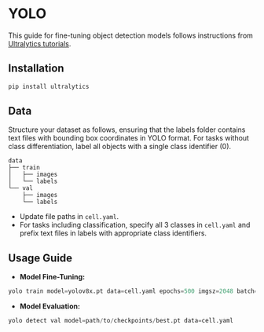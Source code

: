 # YOLO

This guide for fine-tuning object detection models follows instructions from [Ultralytics tutorials](https://docs.ultralytics.com/tasks/detect/).

## Installation

```bash
pip install ultralytics
```

## Data
  
Structure your dataset as follows, ensuring that the labels folder contains text files with bounding box coordinates in YOLO format. For tasks without class differentiation, label all objects with a single class identifier (0).

    data
    ├── train
    │   ├── images
    │   └── labels
    └── val
        ├── images
        └── labels

- Update file paths in `cell.yaml`.
- For tasks including classification, specify all 3 classes in `cell.yaml` and prefix text files in labels with appropriate class identifiers.

## Usage Guide

- **Model Fine-Tuning:**

```python
yolo train model=yolov8x.pt data=cell.yaml epochs=500 imgsz=2048 batch=4 device=0,1
```

- **Model Evaluation:**
  
```python
yolo detect val model=path/to/checkpoints/best.pt data=cell.yaml
```

